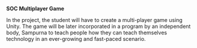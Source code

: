 **SOC Multiplayer Game**

In the project, the student will have to create a multi-player game using Unity. The game will be later incorporated in a program by an independent body, Sampurna to teach people how they can teach themselves technology in an ever-growing and fast-paced scenario.
